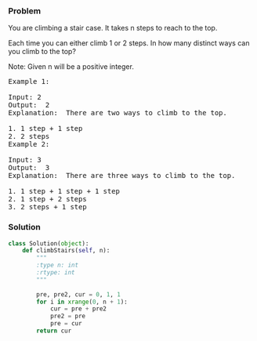 ### Problem
You are climbing a stair case. It takes n steps to reach to the top.

Each time you can either climb 1 or 2 steps. In how many distinct ways can you climb to the top?

Note: Given n will be a positive integer.
<pre>
Example 1:

Input: 2
Output:  2
Explanation:  There are two ways to climb to the top.

1. 1 step + 1 step
2. 2 steps
Example 2:

Input: 3
Output:  3
Explanation:  There are three ways to climb to the top.

1. 1 step + 1 step + 1 step
2. 1 step + 2 steps
3. 2 steps + 1 step
</pre>

### Solution

```python
class Solution(object):
    def climbStairs(self, n):
        """
        :type n: int
        :rtype: int
        """
        
        pre, pre2, cur = 0, 1, 1
        for i in xrange(0, n + 1):
            cur = pre + pre2
            pre2 = pre
            pre = cur
        return cur
```